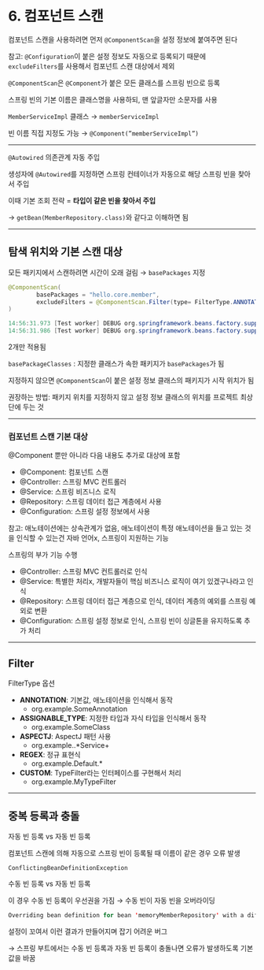 # 6. 컴포넌트 스캔

컴포넌트 스캔을 사용하려면 먼저 `@ComponentScan`을 설정 정보에 붙여주면 된다

참고: `@Configuration`이 붙은 설정 정보도 자동으로 등록되기 때문에 `excludeFilters`를 사용해서 컴포넌트 스캔 대상에서 제외

`@ComponentScan`은 `@Component`가 붙은 모든 클래스를 스프링 빈으로 등록

스프링 빈의 기본 이름은 클래스명을 사용하되, 맨 앞글자만 소문자를 사용

`MemberServiceImpl` 클래스 → `memberServiceImpl`

빈 이름 직접 지정도 가능 → `@Component(”memberServiceImpl”)`

---

`@Autowired` 의존관계 자동 주입

생성자에 `@Autowired`를 지정하면 스프링 컨테이너가 자동으로 해당 스프링 빈을 찾아서 주입

이때 기본 조회 전략 = **타입이 같은 빈을 찾아서 주입**

→ `getBean(MemberRepository.class)`와 같다고 이해하면 됨

---

## 탐색 위치와 기본 스캔 대상

모든 패키지에서 스캔하려면 시간이 오래 걸림 → `basePackages` 지정

```java
@ComponentScan(
        basePackages = "hello.core.member",
        excludeFilters = @ComponentScan.Filter(type= FilterType.ANNOTATION, classes = Configuration.class)
)
```

```java
14:56:31.973 [Test worker] DEBUG org.springframework.beans.factory.support.DefaultListableBeanFactory - Creating shared instance of singleton bean 'memberServiceImpl'
14:56:31.986 [Test worker] DEBUG org.springframework.beans.factory.support.DefaultListableBeanFactory - Creating shared instance of singleton bean 'memoryMemberRepository'
```

2개만 적용됨

`basePackageClasses` : 지정한 클래스가 속한 패키지가 `basePackages`가 됨

지정하지 않으면 `@ComponentScan`이 붙은 설정 정보 클래스의 패키지가 시작 위치가 됨

권장하는 방법: 패키지 위치를 지정하지 않고 설정 정보 클래스의 위치를 프로젝트 최상단에 두는 것

---

### 컴포넌트 스캔 기본 대상

@Component 뿐만 아니라 다음 내용도 추가로 대상에 포함

- @Component: 컴포넌트 스캔
- @Controller: 스프링 MVC 컨트롤러
- @Service: 스프링 비즈니스 로직
- @Repository: 스프링 데이터 접근 계층에서 사용
- @Configuration: 스프링 설정 정보에서 사용

참고: 애노테이션에는 상속관계가 없음, 애노테이션이 특정 애노테이션을 들고 있는 것을 인식할 수 있는건 자바 언어x, 스프링이 지원하는 기능

스프링의 부가 기능 수행

- @Controller: 스프링 MVC 컨트롤러로 인식
- @Service: 특별한 처리x, 개발자들이 핵심 비즈니스 로직이 여기 있겠구나라고 인식
- @Repository: 스프링 데이터 접근 계층으로 인식, 데이터 계층의 예외를 스프링 예외로 변환
- @Configuration: 스프링 설정 정보로 인식, 스프링 빈이 싱글톤을 유지하도록 추가 처리

---

## Filter

FilterType 옵션

- **ANNOTATION**: 기본값, 애노테이션을 인식해서 동작
    - org.example.SomeAnnotation
- **ASSIGNABLE_TYPE**: 지정한 타입과 자식 타입을 인식해서 동작
    - org.example.SomeClass
- **ASPECTJ**: AspectJ 패턴 사용
    - org.example..*Service+
- **REGEX**: 정규 표현식
    - org\.example\.Default.*
- **CUSTOM**: TypeFilter라는 인터페이스를 구현해서 처리
    - org.example.MyTypeFilter
    

---

## 중복 등록과 충돌

자동 빈 등록 vs 자동 빈 등록

컴포넌트 스캔에 의해 자동으로 스프링 빈이 등록될 때 이름이 같은 경우 오류 발생

`ConflictingBeanDefinitionException`

수동 빈 등록 vs 자동 빈 등록

이 경우 수동 빈 등록이 우선권을 가짐 → 수동 빈이 자동 빈을 오버라이딩

```java
Overriding bean definition for bean 'memoryMemberRepository' with a different definition: replacing [Generic bean: class [hello.core.member.MemoryMemberRepository];
```

설정이 꼬여서 이런 결과가 만들어지며 잡기 어려운 버그 

→ 스프링 부트에서는 수동 빈 등록과 자동 빈 등록이 충돌나면 오류가 발생하도록 기본 값을 바꿈